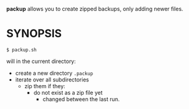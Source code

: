 **packup** allows you to create zipped backups, only adding newer files.

# SYNOPSIS

`$ packup.sh`

will in the current directory:
- create a new directory `.packup` 
- iterate over all subdirectories
    - zip them if they:
        - do not exist as a zip file yet
		    - changed between the last run.
    

